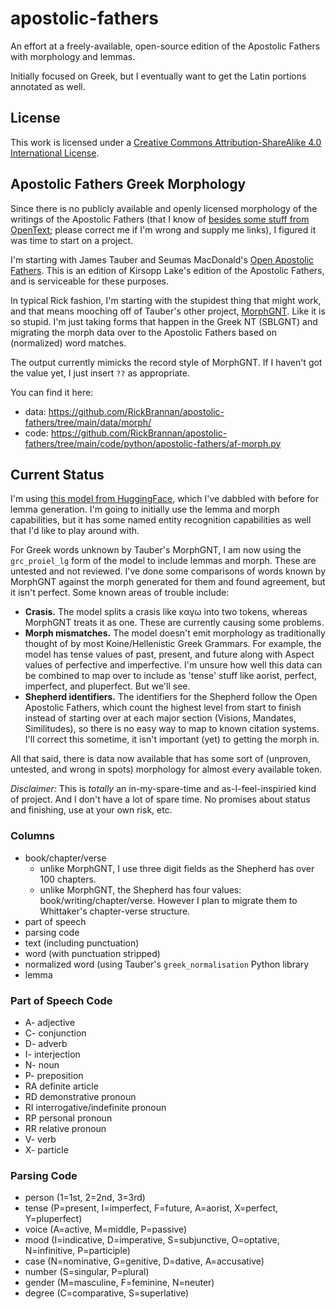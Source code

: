 # apostolic-fathers
An effort at a freely-available, open-source edition of the Apostolic Fathers with morphology and lemmas.

Initially focused on Greek, but I eventually want to get the Latin portions annotated as well.

## License
This work is licensed under a [Creative Commons Attribution-ShareAlike 4.0 International License](http://creativecommons.org/licenses/by-sa/4.0/).

## Apostolic Fathers Greek Morphology

Since there is no publicly available and openly licensed morphology of the writings of the Apostolic Fathers 
(that I know of [besides some stuff from OpenText](https://github.com/OpenText-org/non_NT_annotation); please 
correct me if I'm wrong and supply me links), I figured it was time to start on a project.

I'm starting with James Tauber and Seumas MacDonald's [Open Apostolic Fathers](https://github.com/jtauber/apostolic-fathers).
This is an edition of Kirsopp Lake's edition of the Apostolic Fathers, and is serviceable for these purposes.

In typical Rick fashion, I'm starting with the stupidest thing that might work, and that means mooching off of Tauber's other
project, [MorphGNT](https://github.com/MorphGNT). Like it is so stupid. I'm just taking forms that happen in the Greek NT (SBLGNT) and 
migrating the morph data over to the Apostolic Fathers based on (normalized) word matches.

The output currently mimicks the record style of MorphGNT. If I haven't got the value yet, I just insert `??` as appropriate.

You can find it here:

* data: https://github.com/RickBrannan/apostolic-fathers/tree/main/data/morph/
* code: https://github.com/RickBrannan/apostolic-fathers/tree/main/code/python/apostolic-fathers/af-morph.py

## Current Status

I'm using [this model from HuggingFace](https://huggingface.co/Jacobo/grc_proiel_lg), which
I've dabbled with before for lemma generation. I'm going to initially use the lemma and morph capabilities,
but it has some named entity recognition capabilities as well that I'd like to play around with.

For Greek words unknown by Tauber's MorphGNT, I am now using the `grc_proiel_lg` form of the model to 
include lemmas and morph. These are untested and not reviewed. I've done some comparisons of words known
by MorphGNT against the morph generated for them and found agreement, but it isn't perfect. Some known areas
of trouble include:

* **Crasis.** The model splits a crasis like καγω into two tokens, whereas MorphGNT treats it as one. These are currently causing some problems.
* **Morph mismatches.** The model doesn't emit morphology as traditionally thought of by most Koine/Hellenistic Greek Grammars. For example,
the model has tense values of past, present, and future along with Aspect values of perfective and imperfective. I'm unsure how well this 
data can be combined to map over to include as 'tense' stuff like aorist, perfect, imperfect, and pluperfect. But we'll see.
* **Shepherd identifiers.** The identifiers for the Shepherd follow the Open Apostolic Fathers, which count the highest level from start to finish instead of
starting over at each major section (Visions, Mandates, Similitudes), so there is no easy way to map to known citation systems. I'll correct this 
sometime, it isn't important (yet) to getting the morph in.

All that said, there is data now available that has some sort of (unproven, untested, and wrong in spots) morphology for
almost every available token.

*Disclaimer:* This is _totally_ an in-my-spare-time and as-I-feel-inspiried kind of project. And I don't have a lot of spare time. No promises 
about status and finishing, use at your own risk, etc.

### Columns

 * book/chapter/verse
   * unlike MorphGNT, I use three digit fields as the Shepherd has over 100 chapters.
   * unlike MorphGNT, the Shepherd has four values: book/writing/chapter/verse. However I plan to migrate them to Whittaker's chapter-verse structure.
 * part of speech
 * parsing code
 * text (including punctuation)
 * word (with punctuation stripped)
 * normalized word (using Tauber's `greek_normalisation` Python library
 * lemma

### Part of Speech Code

* A- adjective  
* C- conjunction  
* D- adverb  
* I- interjection  
* N- noun  
* P- preposition  
* RA definite article  
* RD demonstrative pronoun  
* RI interrogative/indefinite pronoun  
* RP personal pronoun  
* RR relative pronoun  
* V- verb  
* X- particle  

### Parsing Code

 * person (1=1st, 2=2nd, 3=3rd)
 * tense (P=present, I=imperfect, F=future, A=aorist, X=perfect, Y=pluperfect)
 * voice (A=active, M=middle, P=passive)
 * mood (I=indicative, D=imperative, S=subjunctive, O=optative, N=infinitive, P=participle)
 * case (N=nominative, G=genitive, D=dative, A=accusative)
 * number (S=singular, P=plural)
 * gender (M=masculine, F=feminine, N=neuter)
 * degree (C=comparative, S=superlative)
 
